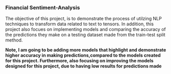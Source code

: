 ### Financial Sentiment-Analysis

The objective of this project, is to demonstrate the process of utilzing NLP techniques to transform data related to text to tensors. In addition, this project also focues on implementing models and comparing the accuracy of the predictions they make on a testing dataset made from the train-test split method. 

**Note, I am going to be adding more models that highlight and demonstrate higher accuracy in making predictions,compared to the models created for this project. Furthermore, also focusing on improving the models designed for this project, due to having low results for predictions made** 
